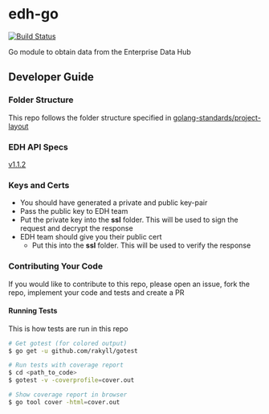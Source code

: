 # edh-go

[![Build Status](https://travis-ci.com/Salihan04/edh-go.svg?token=8qjDfnsQn45zaysJX5gL&branch=master)](https://travis-ci.com/Salihan04/edh-go)

Go module to obtain data from the Enterprise Data Hub

## Developer Guide

### Folder Structure

This repo follows the folder structure specified in [golang-standards/project-layout](https://github.com/golang-standards/project-layout)

### EDH API Specs

[v1.1.2](https://public.cloud.myinfo.gov.sg/edh/edh-tuo-specs.html)

### Keys and Certs

* You should have generated a private and public key-pair
* Pass the public key to EDH team
* Put the private key into the **ssl** folder. This will be used to sign the request and decrypt the response
* EDH team should give you their public cert
  * Put this into the **ssl** folder. This will be used to verify the response

### Contributing Your Code

If you would like to contribute to this repo, please open an issue, fork the repo, implement your code and tests and create a PR

#### Running Tests

This is how tests are run in this repo

```bash
# Get gotest (for colored output)
$ go get -u github.com/rakyll/gotest

# Run tests with coverage report
$ cd <path_to_code>
$ gotest -v -coverprofile=cover.out

# Show coverage report in browser
$ go tool cover -html=cover.out
```
